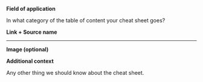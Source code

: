 **Field of application**

In what category of the table of content your cheat sheet goes?

**Link + Source name**


---

**Image (optional)**


**Additional context**

Any other thing we should know about the cheat sheet.

